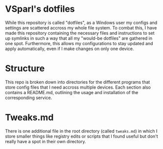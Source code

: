# VSparl's dotfiles

While this repository is called "dotfiles", as a Windows user my configs and settings are scattered accross my whole file system. To combat this, I have made this repository containing the necessary files and instructions to set up symlinks in such a way that all my "would-be dotfiles" are gathered in one spot.
Furthermore, this allows my configurations to stay updated and apply automatically, even if I make changes on only one device.

# Structure

This repo is broken down into directories for the different programs that store config files that I need accross multiple devices.
Each section also contains a README.md, outlining the usage and installation of the corresponding service.

# Tweaks.md
There is one additional file in the root directory (called `tweaks.md`) in which I store smaller things like registry edits or scripts that I found useful but don't really have a spot in their own directory.
